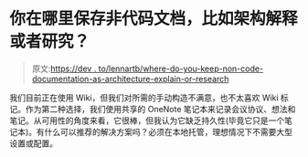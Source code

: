 # 你在哪里保存非代码文档，比如架构解释或者研究？

> 原文:[https://dev . to/lennartb/where-do-you-keep-non-code-documentation-as-architecture-explain-or-research](https://dev.to/lennartb/where-do-you-keep-non-code-documentation-such-as-architecture-explanation-or-research)

我们目前正在使用 Wiki，但我们对所需的手动构造不满意，也不太喜欢 Wiki 标记。作为第二种选择，我们使用共享的 OneNote 笔记本来记录会议协议、想法和笔记。从可用性的角度来看，它很棒，但我认为它缺乏持久性(毕竟它只是一个笔记本)。有什么可以推荐的解决方案吗？必须在本地托管，理想情况下不需要大型设置或配置。